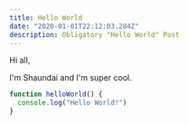 ```yaml
---
title: Hello World
date: "2020-01-01T22:12:03.284Z"
description: Obligatory "Hello World" Post
---
```


Hi all,

I'm Shaundai and I'm super cool.


```js
function helloWorld() {
  console.log("Hello World!")
}
```
